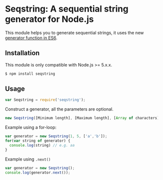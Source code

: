# Seqstring: A sequential string generator for Node.js

This module helps you to generate sequential strings, it uses the new [generator function in ES6](https://developer.mozilla.org/nl/docs/Web/JavaScript/Reference/Statements/function*). 

## Installation

This module is only compatible with Node.js >= 5.x.x.

```sh
$ npm install seqstring
```

## Usage

```js
var Seqstring = require('seqstring');
```

Construct a generator, all the parameters are optional.

```js
new Seqstring([Minimum length], [Maximum length], [Array of characters]);
```

Example using a for-loop:

```js
var generator = new Seqstring(1, 5, ['a','b']);
for(var string of generator) {
  console.log(string) // e.g. aa
}
```

Example using `.next()`

```js
var generator = new Seqstring();
console.log(generator.next()); 
```